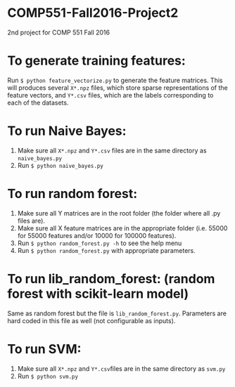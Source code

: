 # COMP551-Fall2016-Project2
2nd project for COMP 551 Fall 2016

# To generate training features:
Run `$ python feature_vectorize.py` to generate the feature matrices. This will produces several `X*.npz` files, which store sparse representations of the feature vectors, and `Y*.csv` files, which are the labels corresponding to each of the datasets.

# To run Naive Bayes:
1. Make sure all `X*.npz` and `Y*.csv` files are in the same directory as `naive_bayes.py`
2. Run `$ python naive_bayes.py`

# To run random forest:
1. Make sure all Y matrices are in the root folder (the folder where all .py files are).
2. Make sure all X feature matrices are in the appropriate folder (i.e. 55000 for 55000 features and/or 10000 for 100000 features).
3. Run `$ python random_forest.py -h` to see the help menu
4. Run `$ python random_forest.py` with appropriate parameters.

# To run lib_random_forest: (random forest with scikit-learn model)
Same as random forest but the file is `lib_random_forest.py`. Parameters are hard coded in this file as well (not configurable as inputs).

# To run SVM:
1. Make sure all `X*.npz` and `Y*.csv`files are in the same directory as `svm.py`
2. Run `$ python svm.py`
